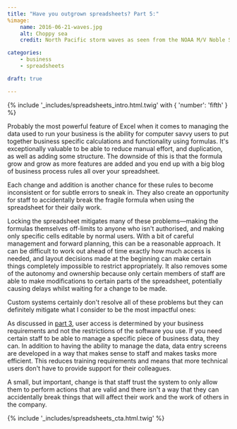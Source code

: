 ```yaml
---
title: "Have you outgrown spreadsheets? Part 5:"
%image:
    name: 2016-06-21-waves.jpg
    alt: Choppy sea
    credit: North Pacific storm waves as seen from the NOAA M/V Noble Star, Winter 1989%

categories:
    - business
    - spreadsheets

draft: true

---
```


{% include '_includes/spreadsheets_intro.html.twig' with { 'number': 'fifth' } %}

Probably the most powerful feature of Excel when it comes to managing the data used to run your business is the ability for computer savvy users to put together business specific calculations and functionality using formulas. It's exceptionally valuable to be able to reduce manual effort, and duplication, as well as adding some structure. The downside of this is that the formula grow and grow as more features are added and you end up with a big blog of business process rules all over your spreadsheet.

Each change and addition is another chance for these rules to become inconsistent or for subtle errors to sneak in. They also create an opportunity for staff to accidentally break the fragile formula when using the spreadsheet for their daily work.

Locking the spreadsheet mitigates many of these problems—making the formulas themselves off-limits to anyone who isn't authorised, and making only specific cells editable by normal users. With a bit of careful management and forward planning, this can be a reasonable approach. It can be difficult to work out ahead of time exactly how much access is needed, and layout decisions made at the beginning can make certain things completely impossible to restrict appropriately. It also removes some of the autonomy and ownership because only certain members of staff are able to make modifications to certain parts of the spreadsheet, potentially causing delays whilst waiting for a change to be made.

Custom systems certainly don't resolve all of these problems but they can definitely mitigate what I consider to be the most impactful ones:

As discussed in [part 3](/blog/2016/06/have-you-outgrown-spreadsheets-part-2-whos-using-the-spreadsheet/), user access is determined by your business requirements and not the restrictions of the software you use. If you need certain staff to be able to manage a specific piece of business data, they can. In addition to having the ability to manage the data, data entry screens are developed in a way that makes sense to staff and makes tasks more efficient. This reduces training requirements and means that more technical users don't have to provide support for their colleagues.

A small, but important, change is that staff trust the system to only allow them to perform actions that are valid and there isn't a way that they can accidentally break things that will affect their work and the work of others in the company.

{% include '_includes/spreadsheets_cta.html.twig' %}
